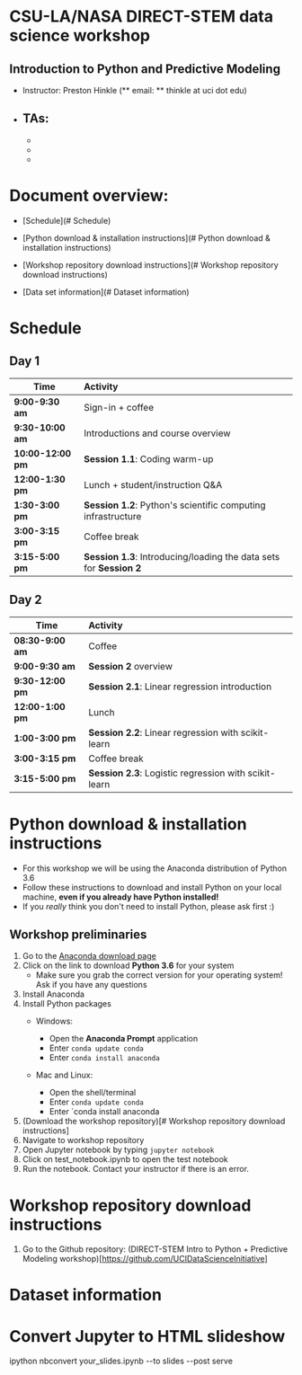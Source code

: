 # CSU-LA/NASA DIRECT-STEM data science workshop
## Introduction to Python and Predictive Modeling

- Instructor: Preston Hinkle (** email: ** thinkle at uci dot edu)
- TAs:
	- 
	- 
	- 
	- 



# Document overview:

- [Schedule](# Schedule)

- [Python download & installation instructions](# Python download & installation instructions)

- [Workshop repository download instructions](# Workshop repository download instructions)

- [Data set information](# Dataset information)

# Schedule

## Day 1

| Time                       | Activity                                                                    |
| -------------------------- |:----------------------------------------------------------------------------|
| **9:00-9:30 am**          | Sign-in + coffee                                                            |
| **9:30-10:00 am**           | Introductions and course overview                                           |
| **10:00-12:00 pm**          | __Session 1.1__: Coding warm-up                                      |
| **12:00-1:30 pm**          | Lunch + student/instruction Q&A                                             |
| **1:30-3:00 pm**           | __Session 1.2__: Python's scientific computing infrastructure               |
| **3:00-3:15 pm**           | Coffee break                                                                |
| **3:15-5:00 pm**           | __Session 1.3__: Introducing/loading the data sets for __Session 2__        |

## Day 2

| Time                       | Activity                                                                    |
| -------------------------- |:----------------------------------------------------------------------------|
| **08:30-9:00 am**          | Coffee                                                                      |
| **9:00-9:30 am**           | __Session 2__ overview                                                      |
| **9:30-12:00 pm**          | __Session 2.1__: Linear regression introduction                             |
| **12:00-1:00 pm**          | Lunch                                                                       |
| **1:00-3:00 pm**           | __Session 2.2__: Linear regression with scikit-learn                        |
| **3:00-3:15 pm**           | Coffee break                                                                |
| **3:15-5:00 pm**           | __Session 2.3__: Logistic regression with scikit-learn                      |

# Python download & installation instructions

- For this workshop we will be using the Anaconda distribution of Python 3.6
- Follow these instructions to download and install Python on your local machine, **even if you already have Python installed!**
- If you *really* think you don't need to install Python, please ask first :)

## Workshop preliminaries
1. Go to the [Anaconda download page](https://www.continuum.io/downloads)
2. Click on the link to download **Python 3.6** for your system
	- Make sure you grab the correct version for your operating system! Ask if you have any questions
3. Install Anaconda
4. Install Python packages
	- Windows:
		- Open the **Anaconda Prompt** application
		- Enter `conda update conda`
		- Enter `conda install anaconda`

	- Mac and Linux:
		- Open the shell/terminal
		- Enter `conda update conda`
		- Enter `conda install anaconda
5. (Download the workshop repository)[# Workshop repository download instructions]
6. Navigate to workshop repository
7. Open Jupyter notebook by typing `jupyter notebook`
8. Click on test_notebook.ipynb to open the test notebook
9. Run the notebook. Contact your instructor if there is an error.



# Workshop repository download instructions
1. Go to the Github repository: (DIRECT-STEM Intro to Python + Predictive Modeling workshop)[https://github.com/UCIDataScienceInitiative]

# Dataset information

# Convert Jupyter to HTML slideshow
ipython nbconvert your_slides.ipynb --to slides --post serve
